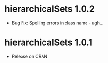 # hierarchicalSets 1.0.2

* Bug Fix: Spelling errors in class name - ugh...

# hierarchicalSets 1.0.1

* Release on CRAN

